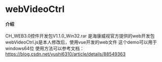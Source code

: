 # webVideoCtrl

#### 介绍
CH_WEB3.0控件开发包V1.1.0_Win32.rar 是海康威视官方提供的web开发包
webVideoCtrl.js是本人修改后，使用vue开发的web文件
这个demo可以用于windows64位
使用方法可以参考文档：https://blog.csdn.net/yushi6310/article/details/88549363
